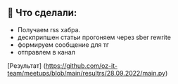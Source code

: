 ## 💪 Что сделали:
- Получаем rss хабра.
- дескприпшен статьи прогоняем через sber rewrite
- формируем сообщение для тг
- отправлем в канал

[Результат] (https://github.com/oz-it-team/meetups/blob/main/resultrs/28.09.2022/main.py)